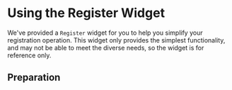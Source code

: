 # Using the Register Widget

We've provided a `Register` widget for you to help you simplify your registration operation.
This widget only provides the simplest functionality, and may not be able to meet the diverse needs, so the widget is for reference only.

## Preparation
